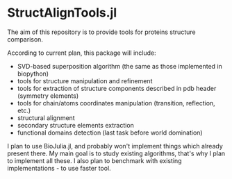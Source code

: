 # StructAlignTools.jl

The aim of this repository is to provide tools for proteins structure comparison. 

According to current plan, this package will include:

* SVD-based superposition algorithm (the same as those implemented in biopython) 
* tools for structure manipulation and refinement
* tools for extraction of structure components described in pdb header (symmetry elements) 
* tools for chain/atoms coordinates manipulation (transition, reflection, etc.) 
* structural alignment
* secondary structure elements extraction
* functional domains detection (last task before world domination)

I plan to use BioJulia.jl, and probably won't implement things which already present there.
My main goal is to study existing algorithms, that's why I plan to implement all these. 
I also plan to benchmark with existing implementations - to use faster tool.
